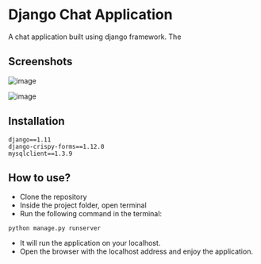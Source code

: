 
# Django Chat Application

A chat application built using django framework. The 


## Screenshots

![image](/Images/search.jpg)

![image](/Images/chat.jpg)

## Installation

```
django==1.11
django-crispy-forms==1.12.0
mysqlclient==1.3.9
```

## How to use?

- Clone the repository
- Inside the project folder, open terminal
- Run the following command in the terminal:
```
python manage.py runserver
```
- It will run the application on your localhost.
- Open the browser with the localhost address and enjoy the application.